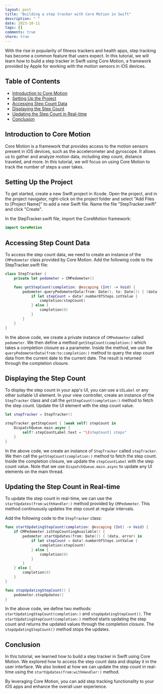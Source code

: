 ```yaml
---
layout: post
title: "Building a step tracker with Core Motion in Swift"
description: " "
date: 2023-10-11
tags: []
comments: true
share: true
---
```


With the rise in popularity of fitness trackers and health apps, step tracking has become a common feature that users expect. In this tutorial, we will learn how to build a step tracker in Swift using Core Motion, a framework provided by Apple for working with the motion sensors in iOS devices.

## Table of Contents
- [Introduction to Core Motion](#introduction-to-core-motion)
- [Setting Up the Project](#setting-up-the-project)
- [Accessing Step Count Data](#accessing-step-count-data)
- [Displaying the Step Count](#displaying-the-step-count)
- [Updating the Step Count in Real-time](#updating-the-step-count-in-real-time)
- [Conclusion](#conclusion)

## Introduction to Core Motion

Core Motion is a framework that provides access to the motion sensors present in iOS devices, such as the accelerometer and gyroscope. It allows us to gather and analyze motion data, including step count, distance traveled, and more. In this tutorial, we will focus on using Core Motion to track the number of steps a user takes.

## Setting Up the Project

To get started, create a new Swift project in Xcode. Open the project, and in the project navigator, right-click on the project folder and select "Add Files to [Project Name]" to add a new Swift file. Name the file "StepTracker.swift" and click "Create".

In the StepTracker.swift file, import the CoreMotion framework:

```swift
import CoreMotion
```

## Accessing Step Count Data

To access the step count data, we need to create an instance of the `CMPedometer` class provided by Core Motion. Add the following code to the StepTracker.swift file:

```swift
class StepTracker {
    private let pedometer = CMPedometer()

    func getStepCount(completion: @escaping (Int) -> Void) {
        pedometer.queryPedometerData(from: Date(), to: Date()) { (data, error) in
            if let stepCount = data?.numberOfSteps.intValue {
                completion(stepCount)
            } else {
                completion(0)
            }
        }
    }
}
```

In the above code, we create a private instance of `CMPedometer` called `pedometer`. We then define a method `getStepCount(completion:)` which takes a completion closure as a parameter. Inside the method, we use the `queryPedometerData(from:to:completion:)` method to query the step count data from the current date to the current date. The result is returned through the completion closure.

## Displaying the Step Count

To display the step count in your app's UI, you can use a `UILabel` or any other suitable UI element. In your view controller, create an instance of the `StepTracker` class and call the `getStepCount(completion:)` method to fetch the step count. Update the UI element with the step count value.

```swift
let stepTracker = StepTracker()

stepTracker.getStepCount { [weak self] stepCount in
    DispatchQueue.main.async {
        self?.stepCountLabel.text = "\(stepCount) steps"
    }
}
```

In the above code, we create an instance of `StepTracker` called `stepTracker`. We then call the `getStepCount(completion:)` method to fetch the step count. Inside the completion closure, we update the `stepCountLabel` with the step count value. Note that we use `DispatchQueue.main.async` to update any UI elements on the main thread.

## Updating the Step Count in Real-time

To update the step count in real-time, we can use the `startUpdates(from:withHandler:)` method provided by `CMPedometer`. This method continuously updates the step count at regular intervals.

Add the following code to the `StepTracker` class:

```swift
func startUpdatingStepCount(completion: @escaping (Int) -> Void) {
    if CMPedometer.isStepCountingAvailable() {
        pedometer.startUpdates(from: Date()) { (data, error) in
            if let stepCount = data?.numberOfSteps.intValue {
                completion(stepCount)
            } else {
                completion(0)
            }
        }
    } else {
        completion(0)
    }
}

func stopUpdatingStepCount() {
    pedometer.stopUpdates()
}
```

In the above code, we define two methods: `startUpdatingStepCount(completion:)` and `stopUpdatingStepCount()`. The `startUpdatingStepCount(completion:)` method starts updating the step count and returns the updated values through the completion closure. The `stopUpdatingStepCount()` method stops the updates.

## Conclusion

In this tutorial, we learned how to build a step tracker in Swift using Core Motion. We explored how to access the step count data and display it in the user interface. We also looked at how we can update the step count in real-time using the `startUpdates(from:withHandler:)` method.

By leveraging Core Motion, you can add step tracking functionality to your iOS apps and enhance the overall user experience.